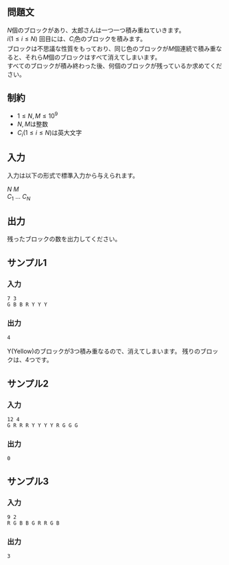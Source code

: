 ## 問題文

$N$個のブロックがあり、太郎さんは一つ一つ積み重ねていきます。  
$i(1 ≤ i ≤ N)$ 回目には、$C_i$​色のブロックを積みます。	  
ブロックは不思議な性質をもっており、同じ色のブロックが$M$個連続で積み重なると、それら$M$個のブロックはすべて消えてしまいます。  
すべてのブロックが積み終わった後、何個のブロックが残っているか求めてください。

## 制約

- $1 \leq N , M \leq 10^9$
- $N, M$は整数
- $C_i(1 ≤ i ≤ N)$は英大文字

## 入力

入力は以下の形式で標準入力から与えられます。 

$N$ $M$  
$C_1$ ... $C_N$


## 出力

残ったブロックの数を出力してください。

## サンプル1

### 入力
```
7 3
G B B R Y Y Y
```

### 出力
```
4
```
Y(Yellow)のブロックが3つ積み重なるので、消えてしまいます。
残りのブロックは、4つです。

## サンプル2

### 入力
```
12 4
G R R R Y Y Y Y R G G G
```

### 出力
```
0
```

## サンプル3

### 入力
```
9 2
R G B B G R R G B
```

### 出力
```
3
```